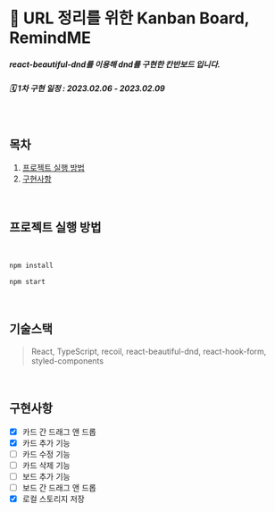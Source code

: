 # 📮 URL 정리를 위한 Kanban Board, RemindME

##### react-beautiful-dnd를 이용해 dnd를 구현한 칸반보드 입니다.

##### 🗓 1차 구현 일정 : 2023.02.06 - 2023.02.09

  <br />

## 목차

1. [프로젝트 실행 방법](#프로젝트-실행-방법)
2. [구현사항](#구현사항)

</br>

## 프로젝트 실행 방법

<br>

```bash
npm install
```

```bash
npm start
```

<br>

## 기술스택

> React, TypeScript, recoil, react-beautiful-dnd, react-hook-form, styled-components

<br>

## 구현사항

- [x] 카드 간 드래그 앤 드롭
      <br />
- [x] 카드 추가 기능
      <br />
- [ ] 카드 수정 기능
      <br />
- [ ] 카드 삭제 기능
      <br />
- [ ] 보드 추가 기능
      <br />
- [ ] 보드 간 드래그 앤 드롭
      <br />
- [x] 로컬 스토리지 저장
      <br />
